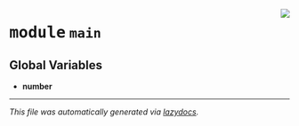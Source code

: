 <!-- markdownlint-disable -->

<a href="../main.py#L0"><img align="right" style="float:right;" src="https://img.shields.io/badge/-source-cccccc?style=flat-square"></a>

# <kbd>module</kbd> `main`




**Global Variables**
---------------
- **number**




---

_This file was automatically generated via [lazydocs](https://github.com/ml-tooling/lazydocs)._
